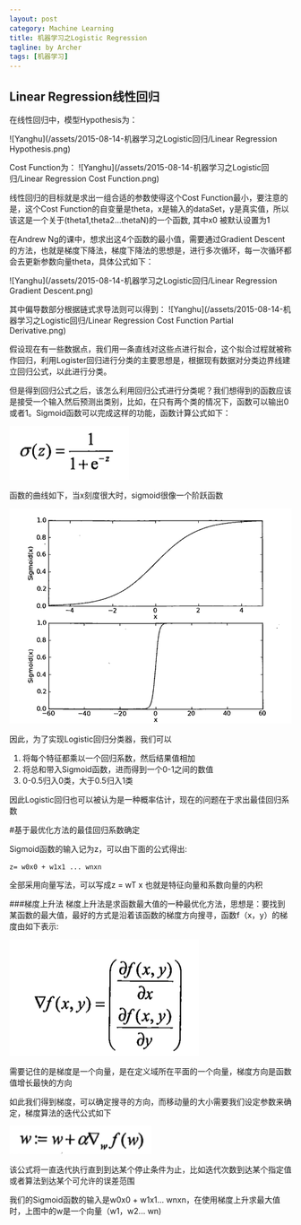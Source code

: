 ```yaml
---
layout: post
category: Machine Learning
title: 机器学习之Logistic Regression
tagline: by Archer
tags: [机器学习]
---
```


## Linear Regression线性回归
在线性回归中，模型Hypothesis为：
<!--more-->
![Yanghu](/assets/2015-08-14-机器学习之Logistic回归/Linear Regression Hypothesis.png)

Cost Function为：
![Yanghu](/assets/2015-08-14-机器学习之Logistic回归/Linear Regression Cost Function.png)

线性回归的目标就是求出一组合适的参数使得这个Cost Function最小，要注意的是，这个Cost Function的自变量是theta，x是输入的dataSet，y是真实值，所以该这是一个关于(theta1,theta2...thetaN)的一个函数,
其中x0 被默认设置为1

在Andrew Ng的课中，想求出这4个函数的最小值，需要通过Gradient Descent的方法，也就是梯度下降法，梯度下降法的思想是，进行多次循环，每一次循环都会去更新参数向量theta，具体公式如下：

![Yanghu](/assets/2015-08-14-机器学习之Logistic回归/Linear Regression Gradient Descent.png)

其中偏导数部分根据链式求导法则可以得到：
![Yanghu](/assets/2015-08-14-机器学习之Logistic回归/Linear Regression Cost Function Partial Derivative.png)

假设现在有一些数据点，我们用一条直线对这些点进行拟合，这个拟合过程就被称作回归，利用Logister回归进行分类的主要思想是，根据现有数据对分类边界线建立回归公式，以此进行分类。


但是得到回归公式之后，该怎么利用回归公式进行分类呢？我们想得到的函数应该是接受一个输入然后预测出类别，比如，在只有两个类的情况下，函数可以输出0或者1。Sigmoid函数可以完成这样的功能，函数计算公式如下：

![Yanghu](/assets/2015-08-14-机器学习之Logistic回归/1.png)

函数的曲线如下，当x刻度很大时，sigmoid很像一个阶跃函数

![Yanghu](/assets/2015-08-14-机器学习之Logistic回归/2.png)

因此，为了实现Logistic回归分类器，我们可以
1.	将每个特征都乘以一个回归系数，然后结果值相加
2.	将总和带入Sigmoid函数，进而得到一个0-1之间的数值
3.	0-0.5归入0类，大于0.5归入1类

因此Logistic回归也可以被认为是一种概率估计，现在的问题在于求出最佳回归系数

#基于最优化方法的最佳回归系数确定

Sigmoid函数的输入记为z，可以由下面的公式得出:

	z= w0x0 + w1x1 ... wnxn

全部采用向量写法，可以写成z = wT x 也就是特征向量和系数向量的内积

###梯度上升法
梯度上升法是求函数最大值的一种最优化方法，思想是：要找到某函数的最大值，最好的方式是沿着该函数的梯度方向搜寻，函数f（x，y）的梯度由如下表示:

![Yanghu](/assets/2015-08-14-机器学习之Logistic回归/3.png)

需要记住的是梯度是一个向量，是在定义域所在平面的一个向量，梯度方向是函数值增长最快的方向

如此我们得到梯度，可以确定搜寻的方向，而移动量的大小需要我们设定参数来确定，梯度算法的迭代公式如下

![Yanghu](/assets/2015-08-14-机器学习之Logistic回归/4.png)

该公式将一直迭代执行直到到达某个停止条件为止，比如迭代次数到达某个指定值或者算法到达某个可允许的误差范围

我们的Sigmoid函数的输入是w0x0 + w1x1... wnxn，在使用梯度上升求最大值时，上图中的w是一个向量（w1，w2... wn)

